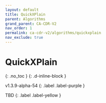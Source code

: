 ```yaml
---
layout: default
title: QuickXPlain
parent: Algorithms
grand_parent: CA-CDR-V2
nav_order: 1
permalink: ca-cdr-v2/algorithms/quickxplain
nav_exclude: true
---
```


# QuickXPlain
{: .no_toc }
{: .d-inline-block }

<span style = "text-transform: lowercase">v1.3.9-alpha-54</span>
{: .label .label-purple }

TBD
{: .label .label-yellow }